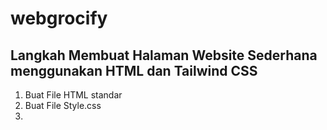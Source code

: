 # webgrocify
## Langkah Membuat Halaman Website Sederhana menggunakan HTML dan Tailwind CSS
1. Buat File HTML standar
2. Buat File Style.css
3. 

